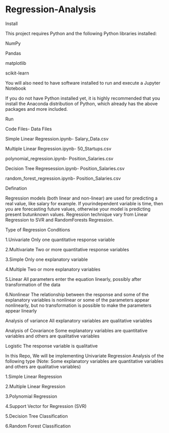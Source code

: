 # Regression-Analysis
Install

This project requires Python and the following Python libraries installed:

NumPy

Pandas

matplotlib

scikit-learn

You will also need to have software installed to run and execute a Jupyter Notebook

If you do not have Python installed yet, it is highly recommended that you install the Anaconda distribution of Python, which already has the above packages and more included.

Run

Code Files-                                      Data Files

Simple Linear Regression.ipynb-                  Salary_Data.csv

Multiple Linear Regression.ipynb-                50_Startups.csv

polynomial_regression.ipynb-                     Position_Salaries.csv

Decision Tree Regresession.ipynb-                Position_Salaries.csv

random_forest_regression.ipynb-                  Position_Salaries.csv

Defination

Regression models (both linear and non-linear) are used for predicting a real value, like salary for example. If yourindependent variable is time, then you are forecasting future values, otherwise your model is predicting present butunknown values. Regression technique vary from Linear Regression to SVR and RandomForests Regression.

Type of Regression                                Conditions

1.Univariate                                      Only one quantitative response variable

2.Multivariate                                    Two or more quantitative response variables

3.Simple                                          Only one explanatory variable

4.Multiple                                        Two or more explanatory variables

5.Linear                                          All parameters enter the equation linearly, possibly after transformation of the data

6.Nonlinear                                       The relationship between the response and some of the explanatory variables is nonlinear 
                                                or some of the parameters appear nonlinearly, but no transformation is possible to make 
                                                the parameters appear linearly
                                             
Analysis of variance                            All explanatory variables are qualitative variables

Analysis of Covariance                          Some explanatory variables are quantitative variables and others are qualitative variables

Logistic                                        The response variable is qualitative

In this Repo, We will be implementing Univariate Regression Analysis of the following type 
(Note: Some explanatory variables are quantitative variables and others are qualitative variables)

1.Simple Linear Regression

2.Multiple Linear Regression

3.Polynomial Regression

4.Support Vector for Regression (SVR)

5.Decision Tree Classification

6.Random Forest Classification
